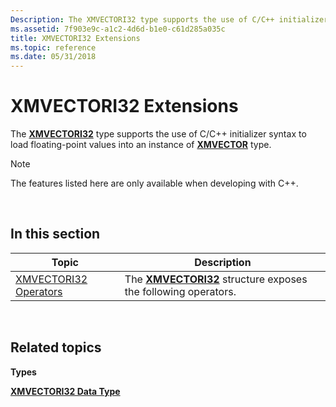 ```yaml
---
Description: The XMVECTORI32 type supports the use of C/C++ initializer syntax to load floating-point values into an instance of XMVECTOR type.
ms.assetid: 7f903e9c-a1c2-4d6d-b1e0-c61d285a035c
title: XMVECTORI32 Extensions
ms.topic: reference
ms.date: 05/31/2018
---
```


# XMVECTORI32 Extensions

The [**XMVECTORI32**](xmvectori32-data-type.md) type supports the use of C/C++ initializer syntax to load floating-point values into an instance of [**XMVECTOR**](xmvector-data-type.md) type.

> [!Note]  
> The features listed here are only available when developing with C++.

 

## In this section



| Topic                                                             | Description                                                                                            |
|-------------------------------------------------------------------|--------------------------------------------------------------------------------------------------------|
| [XMVECTORI32 Operators](ovw-xmvectori32-operators.md)<br/> | The [**XMVECTORI32**](xmvectori32-data-type.md) structure exposes the following operators.<br/> |



 

## Related topics

<dl> <dt>

**Types**
</dt> <dt>

[**XMVECTORI32 Data Type**](xmvectori32-data-type.md)
</dt> </dl>

 

 




